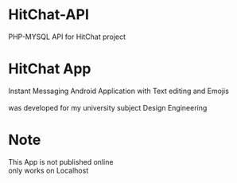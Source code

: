 # HitChat-API
PHP-MYSQL API for HitChat project

# HitChat App
Instant Messaging Android Application with Text editing and Emojis
<br/><br/>
was developed for my university subject Design Engineering

# Note
This App is not published online<br/>
only works on Localhost
